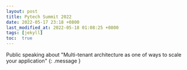 ```yaml
---
layout: post
title: Pytech Summit 2022
date: 2022-05-17 23:18 +0800
last_modified_at: 2022-05-18 01:08:25 +0800
tags: [jekyll]
toc:  true
---
```

Public speaking about "Multi-tenant architecture as one of ways to scale your application"
{: .message }

